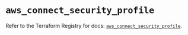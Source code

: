 # `aws_connect_security_profile`

Refer to the Terraform Registry for docs: [`aws_connect_security_profile`](https://registry.terraform.io/providers/hashicorp/aws/5.95.0/docs/resources/connect_security_profile).
